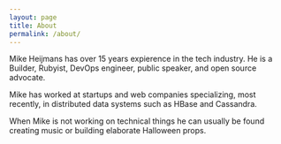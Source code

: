 ```yaml
---
layout: page
title: About
permalink: /about/
---
```


Mike Heijmans has over 15 years expierence in the tech industry. He is a Builder, Rubyist, DevOps engineer, public speaker, and open source advocate. 

Mike has worked at startups and web companies specializing, most recently, in distributed data systems such as HBase and Cassandra. 

When Mike is not working on technical things he can usually be found creating music or building elaborate Halloween props.
